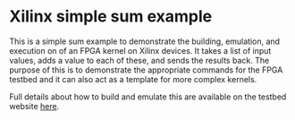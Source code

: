 # Xilinx simple sum example

This is a simple sum example to demonstrate the building, emulation, and execution on of an FPGA kernel on Xilinx devices. It takes a list of input values, adds a value to each of these, and sends the results back. The purpose of this is to demonstrate the appropriate commands for the FPGA testbed and it can also act as a template for more complex kernels.

Full details about how to build and emulate this are available on the testbed website [here](https://fpga.epcc.ed.ac.uk/docs/xilinx_building_emulation.html).
